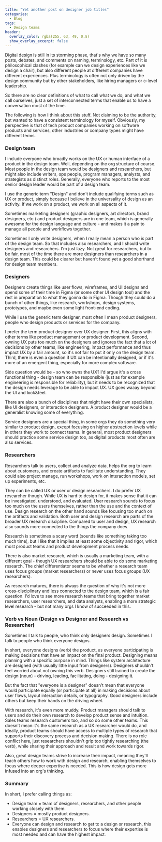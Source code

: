 ```yaml
---
title: "Yet another post on designer job titles"
categories:
  - Blog
tags:
  - Design teams
header:
  overlay_color: rgba(255, 63, 49, 0.8)
  show_overlay_excerpt: false
---
```


Digital design is still in its storming phase, that's why we have so many posts, debates, and comments on naming, terminology, etc. Part of it is philosophical clashes (for example can we design experiences like we design a chair), but also different people at different companies have different experiences. Plus terminology is often not only driven by the design community but by other stakeholders, like hiring managers or c-level leadership.

So there are no clear definitions of what to call what we do, and what we call ourselves, just a set of interconnected terms that enable us to have a conversation most of the time.

The following is how I think about this stuff. Not claiming to be the authority, but wanted to have a consistent terminology for myself. Obviously, my perspective is that of tech product companies working on software products and services, other industries or company types might have different terms.

### Design team

I include everyone who broadly works on the UX or human interface of a product in the design team. Well, depending on the org structure of course. Most people in the design team would be designers and researchers, but might also include writers, ops people, program managers, analysts, and strategists as distinct roles. Generally, everyone who reports to the most senior design leader would be part of a design team.

I use the generic term "Design" and don't include qualifying terms such as UX or product, simply because I believe in the universality of design as an activity. If we work on a product, we work on all aspects of it. 

Sometimes marketing designers (graphic designers, art directors, brand designers, etc.) and product designers are in one team, which is generally awesome for the design language and culture - and makes it a pain to manage all people and workflows together.

Sometimes I only write designers, when I really mean a person who is part of the design team. So that includes also researchers, and I should write designers and researchers. I'm just lazy. Not great for researchers, but to be fair, most of the time there are more designers than researchers in a design team. This could be clearer but haven't found yet a good shorthand for design team members.

### Designers

Designers create things like user flows, wireframes, and UI designs and spend some of their time in Figma (or some other UI design tool) and the rest in preparation to what they gonna do in Figma. Though they could do a bunch of other things, like research, workshops, design systems, prototypes, and maybe even some light front-end coding.

While I use the generic term designer, most often I mean product designers, people who design products or services for the company.

I prefer the term product designer over UX designer. First, this aligns with other terms like product management or product development. Second, owning UX puts too much on the designers and ignores the fact that a lot of decisions by other teams, like engineering, impact performance and thus impact UX by a fair amount, so it's not fair to put it only on the design team. Third, there is even a question if UX can be intentionally designed, or if it's more of an emergent thing, especially for more complex software.

Side question would be - so who owns the UX? I'd argue it's a cross functional thing - design team can be responsible (just as for example engineering is responsible for reliability), but it needs to be recognized that the design needs leverage to be able to impact UX. UX goes waaay beyond the UI and look&feel.

There are also a bunch of disciplines that might have their own specialists, like UI designers, or interaction designers. A product designer would be a generalist knowing some of everything.

Service designers are a special thing, in some orgs they do something very similar to product design, except focusing on higher abstraction levels while in others they work to connect teams. In general, most product designers should practice some service design too, as digital products most often are also services.

### Researchers

Researchers talk to users, collect and analyze data, helps the org to learn about customers, and create artifacts to facilitate understanding. They could also project manage, run workshops, work on interaction models, set up experiments, etc.

They can be called UX or user or design researchers. I do prefer UX researcher though. While UX is hard to design for, it makes sense that it can be investigated, understood, and evaluated. User research sounds to focus too much on the users themselves, rather than the use and the context of use. Design research on the other hand sounds like focusing too much on the artifacts and validation. Both user and design research are parts of the broader UX research discipline. Compared to user and design, UX research also sounds more connected to the things the company does.

Research is sometimes a scary word (sounds like something taking too much time), but I like that it implies at least some objectivity and rigor, which most product teams and product development process needs.

There is also market research, which is usually a marketing team, with a different goal - though UX researchers should be able to do some marketing research. The chief differentiator seems to be whether a research team uses focus groups (market researchers) or never uses focus groups (UX researchers).

As research matures, there is always the question of why it's not more cross-disciplinary and less connected to the design team, which is a fair question. I'd love to see more research teams that bring together market researchers, user researchers, and data analysts, enabling a more strategic level research - but not many orgs I know of succeeded in this.

### Verb vs Noun (Design vs Designer and Research vs Researcher)

Sometimes I talk to people, who think only designers design. Sometimes I talk to people who think everyone designs. 

In short, everyone designs (verb) the product, as everyone participating is making decisions that have an impact on the final product. Designing means planning with a specific purpose in mind. Things like system architecture are designed (with usually little input from designers). Designers shouldn't feel worried about not owning this verb. Designers still trained to create the design (noun) - driving, leading, facilitating, doing - designing it. 

But the fact that "everyone is a designer" doesn't mean that everyone would participate equally (or participate at all) in making decisions about user flows, layout interaction details, or typography. Good designers include others but keep their hands on the driving wheel.

With research, it's even more muddy. Product managers should talk to users and do their own research to develop product sense and intuition. Sales teams research customers too, and so do some other teams. This doesn't mean it's the same research as a UX researcher would do, and ideally, product teams should have access to multiple types of research that supports their discovery process and decision making. There is no role conflict here, just researchers shouldn't grip too tightly researching (the verb), while sharing their approach and result and work towards rigor.

Also, great design teams strive to increase their impact, meaning they'll teach others how to work with design and research, enabling themselves to focus where deeper expertise is needed. This is how design gets more infused into an org's thinking.

### Summary

In short, I prefer calling things as:
- Design team = team of designers, researchers, and other people working closely with them.
- Designers = mostly product designers.
- Researchers = UX researchers.
- Everyone can design and research to get to a design or research, this enables designers and researchers to focus where their expertise is most needed and can have the highest impact.